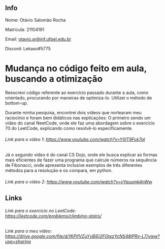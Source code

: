 ## Info
 Nome: Otávio Salomão Rocha
 
 Matrícula: 21104191
 
 Email: otavio.sr@inf.ufpel.edu.br
 
 Discord: Lekaso#5775

# Mudança no código feito em aula, buscando a otimização

Reescrevi código referente ao exercício passado durante a aula, como orientado, procurando por maneiras de optimiza-lo.
Utilizei o método de bottom-up.

Durante minha pesquisa, encontrei dois videos que nortearam meu raciocínio e foram bem didáticos nas explicações:
  O primeiro sendo um vídeo do canal NeetCode, onde ele faz uma abordagem sobre o exercício 70 do LeetCode, explicando como resolvê-lo especificamente.
######  Link para o vídeo 1: https://www.youtube.com/watch?v=Y0lT9Fck7qI

  Já o segundo vídeo é do canal CS Dojo, onde ele busca explicar as formas mais eficientes de fazer uma programa que calcule números na sequência de Fibonacci, onde apresenta inclusive exemplos de três diferentes métodos para a resolução e os compara, em python.
######  Link para o vídeo 2: https://www.youtube.com/watch?v=vYquumk4nWw

## Links
###### Link para o exercício no LeetCode: https://leetcode.com/problems/climbing-stairs/

###### Link para o meu vídeo: https://drive.google.com/file/d/1KPifVZuYvBiEj2FGtezYcNS48IPRv-L7/view?usp=sharing
